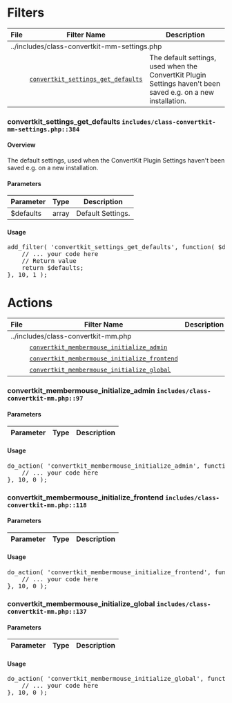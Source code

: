 <h1>Filters</h1><table>
				<thead>
					<tr>
						<th>File</th>
						<th>Filter Name</th>
						<th>Description</th>
					</tr>
				</thead>
				<tbody><tr>
						<td colspan="3">../includes/class-convertkit-mm-settings.php</td>
					</tr><tr>
						<td>&nbsp;</td>
						<td><a href="#convertkit_settings_get_defaults"><code>convertkit_settings_get_defaults</code></a></td>
						<td>The default settings, used when the ConvertKit Plugin Settings haven't been saved e.g. on a new installation.</td>
					</tr>
					</tbody>
				</table><h3 id="convertkit_settings_get_defaults">
						convertkit_settings_get_defaults
						<code>includes/class-convertkit-mm-settings.php::384</code>
					</h3><h4>Overview</h4>
						<p>The default settings, used when the ConvertKit Plugin Settings haven't been saved e.g. on a new installation.</p><h4>Parameters</h4>
					<table>
						<thead>
							<tr>
								<th>Parameter</th>
								<th>Type</th>
								<th>Description</th>
							</tr>
						</thead>
						<tbody><tr>
							<td>$defaults</td>
							<td>array</td>
							<td>Default Settings.</td>
						</tr>
						</tbody>
					</table><h4>Usage</h4>
<pre>
add_filter( 'convertkit_settings_get_defaults', function( $defaults ) {
	// ... your code here
	// Return value
	return $defaults;
}, 10, 1 );
</pre>
<h1>Actions</h1><table>
				<thead>
					<tr>
						<th>File</th>
						<th>Filter Name</th>
						<th>Description</th>
					</tr>
				</thead>
				<tbody><tr>
						<td colspan="3">../includes/class-convertkit-mm.php</td>
					</tr><tr>
						<td>&nbsp;</td>
						<td><a href="#convertkit_membermouse_initialize_admin"><code>convertkit_membermouse_initialize_admin</code></a></td>
						<td></td>
					</tr><tr>
						<td>&nbsp;</td>
						<td><a href="#convertkit_membermouse_initialize_frontend"><code>convertkit_membermouse_initialize_frontend</code></a></td>
						<td></td>
					</tr><tr>
						<td>&nbsp;</td>
						<td><a href="#convertkit_membermouse_initialize_global"><code>convertkit_membermouse_initialize_global</code></a></td>
						<td></td>
					</tr>
					</tbody>
				</table><h3 id="convertkit_membermouse_initialize_admin">
						convertkit_membermouse_initialize_admin
						<code>includes/class-convertkit-mm.php::97</code>
					</h3><h4>Parameters</h4>
					<table>
						<thead>
							<tr>
								<th>Parameter</th>
								<th>Type</th>
								<th>Description</th>
							</tr>
						</thead>
						<tbody>
						</tbody>
					</table><h4>Usage</h4>
<pre>
do_action( 'convertkit_membermouse_initialize_admin', function(  ) {
	// ... your code here
}, 10, 0 );
</pre>
<h3 id="convertkit_membermouse_initialize_frontend">
						convertkit_membermouse_initialize_frontend
						<code>includes/class-convertkit-mm.php::118</code>
					</h3><h4>Parameters</h4>
					<table>
						<thead>
							<tr>
								<th>Parameter</th>
								<th>Type</th>
								<th>Description</th>
							</tr>
						</thead>
						<tbody>
						</tbody>
					</table><h4>Usage</h4>
<pre>
do_action( 'convertkit_membermouse_initialize_frontend', function(  ) {
	// ... your code here
}, 10, 0 );
</pre>
<h3 id="convertkit_membermouse_initialize_global">
						convertkit_membermouse_initialize_global
						<code>includes/class-convertkit-mm.php::137</code>
					</h3><h4>Parameters</h4>
					<table>
						<thead>
							<tr>
								<th>Parameter</th>
								<th>Type</th>
								<th>Description</th>
							</tr>
						</thead>
						<tbody>
						</tbody>
					</table><h4>Usage</h4>
<pre>
do_action( 'convertkit_membermouse_initialize_global', function(  ) {
	// ... your code here
}, 10, 0 );
</pre>
